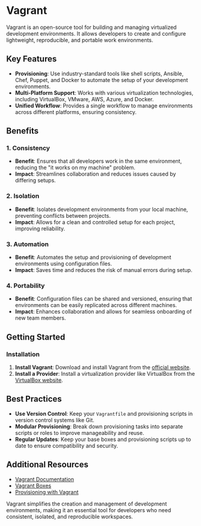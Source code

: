 # Vagrant

Vagrant is an open-source tool for building and managing virtualized development environments. It allows developers to create and configure lightweight, reproducible, and portable work environments.

## Key Features

- **Provisioning**: Use industry-standard tools like shell scripts, Ansible, Chef, Puppet, and Docker to automate the setup of your development environments.
- **Multi-Platform Support**: Works with various virtualization technologies, including VirtualBox, VMware, AWS, Azure, and Docker.
- **Unified Workflow**: Provides a single workflow to manage environments across different platforms, ensuring consistency.

## Benefits

### 1. Consistency
- **Benefit**: Ensures that all developers work in the same environment, reducing the "it works on my machine" problem.
- **Impact**: Streamlines collaboration and reduces issues caused by differing setups.

### 2. Isolation
- **Benefit**: Isolates development environments from your local machine, preventing conflicts between projects.
- **Impact**: Allows for a clean and controlled setup for each project, improving reliability.

### 3. Automation
- **Benefit**: Automates the setup and provisioning of development environments using configuration files.
- **Impact**: Saves time and reduces the risk of manual errors during setup.

### 4. Portability
- **Benefit**: Configuration files can be shared and versioned, ensuring that environments can be easily replicated across different machines.
- **Impact**: Enhances collaboration and allows for seamless onboarding of new team members.

## Getting Started

### Installation

1. **Install Vagrant**: Download and install Vagrant from the [official website](https://www.vagrantup.com/downloads).
2. **Install a Provider**: Install a virtualization provider like VirtualBox from the [VirtualBox website](https://www.virtualbox.org/wiki/Downloads).

## Best Practices

- **Use Version Control**: Keep your `Vagrantfile` and provisioning scripts in version control systems like Git.
- **Modular Provisioning**: Break down provisioning tasks into separate scripts or roles to improve manageability and reuse.
- **Regular Updates**: Keep your base boxes and provisioning scripts up to date to ensure compatibility and security.

## Additional Resources

- [Vagrant Documentation](https://www.vagrantup.com/docs)
- [Vagrant Boxes](https://app.vagrantup.com/boxes/search)
- [Provisioning with Vagrant](https://www.vagrantup.com/docs/provisioning)

Vagrant simplifies the creation and management of development environments, making it an essential tool for developers who need consistent, isolated, and reproducible workspaces.
